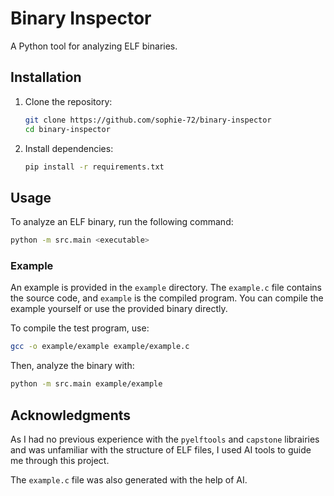 # Binary Inspector

A Python tool for analyzing ELF binaries.

## Installation

1. Clone the repository:
    ```bash
    git clone https://github.com/sophie-72/binary-inspector
    cd binary-inspector
    ```

2. Install dependencies:
    ```bash
    pip install -r requirements.txt
    ```

## Usage

To analyze an ELF binary, run the following command:
```bash
python -m src.main <executable>
```

### Example
An example is provided in the `example` directory.
The `example.c` file contains the source code, and `example` is the compiled program.
You can compile the example yourself or use the provided binary directly.

To compile the test program, use:
```bash
gcc -o example/example example/example.c
```

Then, analyze the binary with:
```bash
python -m src.main example/example
```


## Acknowledgments
As I had no previous experience with the `pyelftools` and `capstone` librairies and was unfamiliar with the structure of ELF files, I used AI tools to guide me through this project.

The `example.c` file was also generated with the help of AI.
